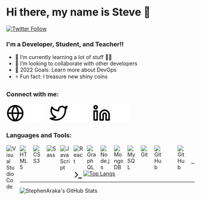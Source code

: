 # Hi there, my name is Steve 👋 


[![Twitter Follow](https://img.shields.io/twitter/follow/stivoaraka?color=1DA1F2&logo=twitter&style=for-the-badge)](https://twitter.com/intent/follow?original_referer=https%3A%2F%2Fgithub.com%StephenAraka)



### I'm a Developer, Student, and Teacher!!

- 🌱 I’m currently learning a lot of stuff 🤯🤣
- 👯 I’m looking to collaborate with other developers
- 🥅 2022 Goals: Learn more about DevOps
- ⚡ Fun fact: I treasure new shiny coins

### Connect with me:

[![website](./img/globe-light.svg)](https://stephenaraka.github.io/portfolio#gh-light-mode-only)
[![website](./img/globe-dark.svg)](https://stephenaraka.github.io/portfolio#gh-dark-mode-only)
&nbsp;&nbsp;
[![website](./img/twitter-light.svg)](https://twitter.com/stivoaraka#gh-light-mode-only)
[![website](./img/twitter-dark.svg)](https://twitter.com/stivoaraka#gh-dark-mode-only)
&nbsp;&nbsp;
[![website](./img/linkedin-light.svg)](https://linkedin.com/in/stephen-araka#gh-light-mode-only)
[![website](./img/linkedin-dark.svg)](https://linkedin.com/in/stephen-araka#gh-dark-mode-only)

### Languages and Tools:

<img align="left" alt="Visual Studio Code" width="26px" src="https://cdn.jsdelivr.net/gh/devicons/devicon/icons/vscode/vscode-original.svg" style="padding-right:10px;" />
<img align="left" alt="HTML5" width="26px" src="https://cdn.jsdelivr.net/gh/devicons/devicon/icons/html5/html5-original.svg" style="padding-right:10px;" />
<img align="left" alt="CSS3" width="26px" src="https://cdn.jsdelivr.net/gh/devicons/devicon/icons/css3/css3-original.svg" style="padding-right:10px;" />
<img align="left" alt="Sass" width="26px" src="https://cdn.jsdelivr.net/gh/devicons/devicon/icons/sass/sass-original.svg" style="padding-right:10px;" />
<img align="left" alt="JavaScript" width="26px" src="https://cdn.jsdelivr.net/gh/devicons/devicon/icons/javascript/javascript-original.svg" style="padding-right:10px;" />
<img align="left" alt="React" width="26px" src="https://cdn.jsdelivr.net/gh/devicons/devicon/icons/react/react-original.svg" style="padding-right:10px;" />
<img align="left" alt="GraphQL" width="26px" src="https://cdn.jsdelivr.net/gh/devicons/devicon/icons/graphql/graphql-plain.svg" style="padding-right:10px;" />
<img align="left" alt="Node.js" width="26px" src="https://cdn.jsdelivr.net/gh/devicons/devicon/icons/nodejs/nodejs-original.svg" style="padding-right:10px;" />
<img align="left" alt="MongoDB" width="26px" src="https://cdn.jsdelivr.net/gh/devicons/devicon/icons/mongodb/mongodb-original.svg" style="padding-right:10px;" />
<img align="left" alt="MySQL" width="26px" src="https://cdn.jsdelivr.net/gh/devicons/devicon/icons/mysql/mysql-original.svg" style="padding-right:10px;" />
<img align="left" alt="Git" width="26px" src="https://cdn.jsdelivr.net/gh/devicons/devicon/icons/git/git-original.svg" style="padding-right:10px;" />
<img align="left" alt="GitHub" width="26px" src="https://user-images.githubusercontent.com/3369400/139447912-e0f43f33-6d9f-45f8-be46-2df5bbc91289.png" style="padding-right:10px;" />
<img align="left" alt="Terminal" width="26px" src="./img/terminal-dark.svg" />
<img align="left" alt="GitHub" width="26px" src="https://user-images.githubusercontent.com/3369400/139448065-39a229ba-4b06-434b-bc67-616e2ed80c8f.png" style="padding-right:10px;" />
<img align="left" alt="Terminal" width="26px" src="./img/terminal-light.svg" />

<br />
<br />

---

[![Top Langs](https://github-readme-stats.vercel.app/api/top-langs/?username=StephenAraka)](https://github.com/anuraghazra/github-readme-stats)


---

<img align="left" alt="StephenAraka's GitHub Stats" src="https://github-readme-stats.vercel.app/api?username=StephenAraka&show_icons=true&hide_border=false&title_color=ff652f&icon_color=FFE400&bg_color=09131B&text_color=ffffff&border_color=0c1a25" />


[website]: https://stephenaraka.github.io/portfolio
[twitter]: https://twitter.com/stivoaraka
[linkedin]: https://linkedin.com/in/stephen-araka